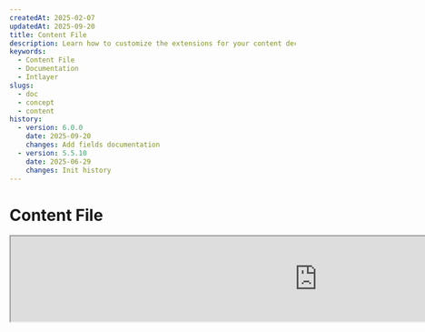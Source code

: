 ```yaml
---
createdAt: 2025-02-07
updatedAt: 2025-09-20
title: Content File
description: Learn how to customize the extensions for your content declaration files. Follow this documentation to implement conditions efficiently in your project.
keywords:
  - Content File
  - Documentation
  - Intlayer
slugs:
  - doc
  - concept
  - content
history:
  - version: 6.0.0
    date: 2025-09-20
    changes: Add fields documentation
  - version: 5.5.10
    date: 2025-06-29
    changes: Init history
---
```


# Content File

<iframe title="i18n, Markdown, JSON… one single solution to manage it all | Intlayer" class="m-auto aspect-[16/9] w-full overflow-hidden rounded-lg border-0" allow="autoplay; gyroscope;" loading="lazy" width="1080" height="auto" src="https://www.youtube.com/embed/1VHgSY_j9_I?autoplay=0&amp;origin=http://intlayer.org&amp;controls=0&amp;rel=1"/>

## What is a Content File?

A content file in Intlayer is a file that contains dictionary definitions.
These files declare your application's text content, translations, and resources.
Content files are processed by Intlayer to generate dictionaries.

The dictionaries will be the final result that your application will import using the `useIntlayer` hook.

### Key Concepts

#### Dictionary

A dictionary is a structured collection of content organized by keys. Each dictionary contains:

- **Key**: A unique identifier for the dictionary
- **Content**: The actual content values (text, numbers, objects, etc.)
- **Metadata**: Additional information like title, description, tags, etc.

#### Content File

Content file example:

```tsx fileName="src/example.content.tsx" contentDeclarationFormat="typescript"
import { type ReactNode } from "react";
import {
  t,
  enu,
  cond,
  nest,
  md,
  insert,
  file,
  type Dictionary,
} from "intlayer";

interface Content {
  imbricatedContent: {
    imbricatedContent2: {
      stringContent: string;
      numberContent: number;
      booleanContent: boolean;
      javaScriptContent: string;
    };
  };
  multilingualContent: string;
  quantityContent: string;
  conditionalContent: string;
  markdownContent: never;
  externalContent: string;
  insertionContent: string;
  nestedContent: string;
  fileContent: string;
  jsxContent: ReactNode;
}

export default {
  key: "page",
  content: {
    imbricatedContent: {
      imbricatedContent2: {
        stringContent: "Hello World",
        numberContent: 123,
        booleanContent: true,
        javaScriptContent: `${process.env.NODE_ENV}`,
      },
    },
    multilingualContent: t({
      en: "English content",
      "en-GB": "English content (UK)",
      fr: "French content",
      es: "Spanish content",
    }),
    quantityContent: enu({
      "<-1": "Less than minus one car",
      "-1": "Minus one car",
      "0": "No cars",
      "1": "One car",
      ">5": "Some cars",
      ">19": "Many cars",
    }),
    conditionalContent: cond({
      true: "Validation is enabled",
      false: "Validation is disabled",
    }),
    insertionContent: insert("Hello {{name}}!"),
    nestedContent: nest(
      "navbar", // The key of the dictionary to nest
      "login.button" // [Optional] The path to the content to nest
    ),
    fileContent: file("./path/to/file.txt"),
    externalContent: fetch("https://example.com").then((res) => res.json()),
    markdownContent: md("# Markdown Example"),

    /*
     * Only available using `react-intlayer` or `next-intlayer`
     */
    jsxContent: <h1>My title</h1>,
  },
} satisfies Dictionary<Content>; // [optional] Dictionary is generic and allow you to strengthen the formatting of your dictionary
```

```javascript fileName="src/example.content.mjx" contentDeclarationFormat="esm"
import { t, enu, cond, nest, md, insert, file } from "intlayer";

/** @type {import('intlayer').Dictionary} */
export default {
  key: "page",
  content: {
    imbricatedContent: {
      imbricatedContent2: {
        stringContent: "Hello World",
        numberContent: 123,
        booleanContent: true,
        javaScriptContent: `${process.env.NODE_ENV}`,
      },
      imbricatedArray: [1, 2, 3],
    },
    multilingualContent: t({
      en: "English content",
      "en-GB": "English content (UK)",
      fr: "French content",
      es: "Spanish content",
    }),
    quantityContent: enu({
      "<-1": "Less than minus one car",
      "-1": "Minus one car",
      "0": "No cars",
      "1": "One car",
      ">5": "Some cars",
      ">19": "Many cars",
    }),
    conditionalContent: cond({
      true: "Validation is enabled",
      false: "Validation is disabled",
    }),
    insertionContent: insert("Hello {{name}}!"),
    nestedContent: nest(
      "navbar", // The key of the dictionary to nest
      "login.button" // [Optional] The path to the content to nest
    ),
    markdownContent: md("# Markdown Example"),
    fileContent: file("./path/to/file.txt"),
    externalContent: fetch("https://example.com").then((res) => res.json())

    // Only available using `react-intlayer` or `next-intlayer`
    jsxContent: <h1>My title</h1>,
  },
};
```

```javascript fileName="src/example.content.cjx" contentDeclarationFormat="commonjs"
const { t, enu, cond, nest, md, insert, file } = require("intlayer");

/** @type {import('intlayer').Dictionary} */
module.exports = {
  key: "page",
  content: {
    imbricatedContent: {
      imbricatedContent2: {
        stringContent: "Hello World",
        numberContent: 123,
        booleanContent: true,
        javaScriptContent: `${process.env.NODE_ENV}`,
      },
      imbricatedArray: [1, 2, 3],
    },
    multilingualContent: t({
      en: "English content",
      "en-GB": "English content (UK)",
      fr: "French content",
      es: "Spanish content",
    }),
    quantityContent: enu({
      "<-1": "Less than minus one car",
      "-1": "Minus one car",
      "0": "No cars",
      "1": "One car",
      ">5": "Some cars",
      ">19": "Many cars",
    }),
    conditionalContent: cond({
      true: "Validation is enabled",
      false: "Validation is disabled",
    }),
    insertionContent: insert("Hello {{name}}!"),
    nestedContent: nest(
      "navbar", // The key of the dictionary to nest
      "login.button" // [Optional] The path to the content to nest
    ),
    markdownContent: md("# Markdown Example"),
    fileContent: file("./path/to/file.txt"),
    externalContent: fetch("https://example.com").then((res) => res.json())

    // Only available using `react-intlayer` or `next-intlayer`
    jsxContent: <h1>My title</h1>,
  },
};
```

```json5 fileName="src/example.content.json"  contentDeclarationFormat="json"
{
  "$schema": "https://intlayer.org/schema.json",
  "key": "page",
  "content": {
    "imbricatedContent": {
      "imbricatedContent2": {
        "stringContent": "Hello World",
        "numberContent": 123,
        "booleanContent": true,
      },
      "imbricatedArray": [1, 2, 3],
    },
    "multilingualContent": {
      "nodeType": "translation",
      "translation": {
        "en": "English content",
        "en-GB": "English content (UK)",
        "fr": "French content",
        "es": "Spanish content",
      },
    },
    "quantityContent": {
      "nodeType": "enumeration",
      "enumeration": {
        "0": "No cars",
        "1": "One car",
        "<-1": "Less than minus one car",
        "-1": "Minus one car",
        ">5": "Some cars",
        ">19": "Many cars",
      },
    },
    "conditionalContent": {
      "nodeType": "condition",
      "condition": {
        "true": "Validation is enabled",
        "false": "Validation is disabled",
      },
    },
    "insertionContent": {
      "nodeType": "insertion",
      "insertion": "Hello {{name}}!",
    },
    "nestedContent": {
      "nodeType": "nested",
      "nested": { "dictionaryKey": "app" },
    },
    "markdownContent": {
      "nodeType": "markdown",
      "markdown": "# Markdown Example",
    },
    "fileContent": {
      "nodeType": "file",
      "file": "./path/to/file.txt",
    },
    "jsxContent": {
      "type": "h1",
      "key": null,
      "ref": null,
      "props": {
        "children": ["My title"],
      },
    },
  },
}
```

#### Content Nodes

Content nodes are the building blocks of dictionary content. They can be:

- **Primitive values**: strings, numbers, booleans, null, undefined
- **Typed nodes**: Special content types like translations, conditions, markdown, etc.
- **Functions**: Dynamic content that can be evaluated at runtime [see Function Fetching](https://github.com/aymericzip/intlayer/blob/main/docs/docs/en/dictionary/function_fetching.md)
- **Nested content**: References to other dictionaries

#### Content Types

Intlayer supports various content types through typed nodes:

- **Translation Content**: Multilingual text with locale-specific values [see Translation Content](https://github.com/aymericzip/intlayer/blob/main/docs/docs/en/dictionary/translation_content.md)
- **Condition Content**: Conditional content based on boolean expressions [see Condition Content](https://github.com/aymericzip/intlayer/blob/main/docs/docs/en/dictionary/condition_content.md)
- **Enumeration Content**: Content that varies based on enumerated values [see Enumeration Content](https://github.com/aymericzip/intlayer/blob/main/docs/docs/en/dictionary/enumeration_content.md)
- **Insertion Content**: Content that can be inserted into other content [see Insertion Content](https://github.com/aymericzip/intlayer/blob/main/docs/docs/en/dictionary/insertion_content.md)
- **Markdown Content**: Rich text content in Markdown format [see Markdown Content](https://github.com/aymericzip/intlayer/blob/main/docs/docs/en/dictionary/markdown_content.md)
- **Nested Content**: References to other dictionaries [see Nested Content](https://github.com/aymericzip/intlayer/blob/main/docs/docs/en/dictionary/nested_content.md)
- **Gender Content**: Content that varies based on gender [see Gender Content](https://github.com/aymericzip/intlayer/blob/main/docs/docs/en/dictionary/gender_content.md)
- **File Content**: References to external files [see File Content](https://github.com/aymericzip/intlayer/blob/main/docs/docs/en/dictionary/file_content.md)

## Dictionary Structure

A dictionary in Intlayer is defined by the `Dictionary` type and contains several properties that control its behavior:

### Required Properties

#### `key` (string)

The identifier for the dictionary. If multiple dictionaries have the same key, Intlayer will merge them automatically.

> Use kebab-case naming convention (e.g., `"about-page-meta"`).

#### Content (string | number | boolean | object | array | function)

The `content` property contains the actual dictionary data and supports:

- **Primitive values**: strings, numbers, booleans, null, undefined
- **Typed nodes**: Special content types using Intlayer's helper functions
- **Nested objects**: Complex data structures
- **Arrays**: Collections of content
- **Functions**: Dynamic content evaluation

### Optional Properties

#### `title` (string)

Human-readable title for the dictionary that helps identify it in editors and CMS systems. This is particularly useful when managing large numbers of dictionaries or when working with content management interfaces.

**Example:**

```typescript
{
  key: "about-page-meta",
  title: "About Page Metadata",
  content: { /* ... */ }
}
```

#### `description` (string)

Detailed description explaining the dictionary's purpose, usage guidelines, and any special considerations. This description is also used as context for AI-powered translation generation, making it valuable for maintaining translation quality and consistency.

**Example:**

```typescript
{
  key: "about-page-meta",
  description: [
    "This dictionary manages the metadata of the About Page",
    "Consider good practices for SEO:",
    "- The title should be between 50 and 60 characters",
    "- The description should be between 150 and 160 characters",
  ].join('\n'),
  content: { /* ... */ }
}
```

#### `tags` (string[])

Array of strings for categorizing and organizing dictionaries. Tags provide additional context and can be used for filtering, searching, or organizing dictionaries in editors and CMS systems.

**Example:**

```typescript
{
  key: "about-page-meta",
  tags: ["metadata", "about-page", "seo"],
  content: { /* ... */ }
}
```

#### `locale` (LocalesValues)

Transforms the dictionary into a per-locale dictionary where each field declared in the content will be automatically transformed into a translation node. When this property is set:

- The dictionary is treated as a single-locale dictionary
- Each field becomes a translation node for that specific locale
- You should NOT use translation nodes (`t()`) in the content when using this property
- If missing, the dictionary will be treated as a multilingual dictionary

> See [Per-Locale Content Declaration in Intlayer](https://github.com/aymericzip/intlayer/blob/main/docs/docs/en/per_locale_file.md) for more information.

**Example:**

```json
// Per-locale dictionary
{
  "key": "about-page",
  "locale": "en",
  "content": {
    "title": "About Us", // This becomes a translation node for 'en'
    "description": "Learn more about our company"
  }
}
```

#### `autoFill` (AutoFill)

Instructions for automatically filling dictionary content from external sources. This can be configured globally in `intlayer.config.ts` or per-dictionary. Supports multiple formats:

- **`true`**: Enable auto-fill for all locales
- **`string`**: Path to a single file or template with variables
- **`object`**: Per-locale file paths

**Examples:**

```json
// Enable for all locales
{
  "autoFill": true
}
// Single file
{
  "autoFill": "./translations/aboutPage.content.json"
}
// Template with variables
{
  "autoFill": "/messages/{{locale}}/{{key}}/{{fileName}}.content.json"
}
// Fine per-locale configuration
{
  "autoFill": {
    "en": "./translations/en/aboutPage.content.json",
    "fr": "./translations/fr/aboutPage.content.json",
    "es": "./translations/es/aboutPage.content.json"
  }
}
```

**Available variables:**

- `{{locale}}` – Locale code (e.g. `fr`, `es`)
- `{{fileName}}` – File name (e.g. `example`)
- `{{key}}` – Dictionary key (e.g. `example`)

> See [Auto-Fill Configuration in Intlayer](https://github.com/aymericzip/intlayer/blob/main/docs/docs/en/autoFill.md) for more information.

##### `priority` (number)

Indicates the priority of the dictionary for conflict resolution. When multiple dictionaries have the same key, the dictionary with the highest priority number will override the others. This is useful for managing content hierarchies and overrides.

**Example:**

```typescript
// Base dictionary
{
  key: "welcome-message",
  priority: 1,
  content: { message: "Welcome!" }
}

// Override dictionary
{
  key: "welcome-message",
  priority: 10,
  content: { message: "Welcome to our premium service!" }
}
// This will override the base dictionary
```

### CMS Properties

##### `version` (string)

Version identifier for remote dictionaries. Helps track which version of the dictionary is currently being used, especially useful when working with remote content management systems.

##### `live` (boolean)

For remote dictionaries, indicates if the dictionary should be fetched live at runtime. When enabled:

- Requires `importMode` to be set to "live" in `intlayer.config.ts`
- Requires a live server to be running
- Dictionary will be fetched at runtime using the live sync API
- If live but fetch fails, falls back to dynamic value
- If not live, dictionary is transformed at build time for optimal performance

### System Properties (Auto-generated)

These properties are automatically generated by Intlayer and should not be manually modified:

##### `$schema` (string)

JSON schema used for validation of the dictionary structure. Automatically added by Intlayer to ensure dictionary integrity.

##### `id` (string)

For remote dictionaries, this is the unique identifier of the dictionary in the remote server. Used for fetching and managing remote content.

##### `projectIds` (string[])

For remote dictionaries, this array contains the IDs of the projects that can use this dictionary. A remote dictionary can be shared between multiple projects.

##### `localId` (LocalDictionaryId)

Unique identifier for local dictionaries. Auto-generated by Intlayer to help identify the dictionary and determine if it's local or remote, along with its location.

##### `localIds` (LocalDictionaryId[])

For merged dictionaries, this array contains the IDs of all dictionaries that were merged together. Useful for tracking the source of merged content.

##### `filePath` (string)

The file path of the local dictionary, indicating which `.content` file the dictionary was generated from. Helps with debugging and source tracking.

##### `versions` (string[])

For remote dictionaries, this array contains all available versions of the dictionary. Helps track which versions are available for use.

##### `autoFilled` (true)

Indicates whether the dictionary has been auto-filled from external sources. In case of conflicts, base dictionaries will override auto-filled dictionaries.

##### `location` ('distant' | 'locale')

Indicates the location of the dictionary:

- `'locale'`: Local dictionary (from content files)
- `'distant'`: Remote dictionary (from external source)

## Content Node Types

Intlayer provides several specialized content node types that extend basic primitive values:

### Translation Content (`t`)

Multilingual content that varies by locale:

```typescript
import { t } from "intlayer";

// TypeScript/JavaScript
multilingualContent: t({
  en: "Welcome to our website",
  fr: "Bienvenue sur notre site web",
  es: "Bienvenido a nuestro sitio web",
});
```

### Condition Content (`cond`)

Content that changes based on boolean conditions:

```typescript
import { cond } from "intlayer";

conditionalContent: cond({
  true: "User is logged in",
  false: "Please log in to continue",
});
```

### Enumeration Content (`enu`)

Content that varies based on enumerated values:

```typescript
import { enu } from "intlayer";

statusContent: enu({
  pending: "Your request is pending",
  approved: "Your request has been approved",
  rejected: "Your request has been rejected",
});
```

### Insertion Content (`insert`)

Content that can be inserted into other content:

```typescript
import { insert } from "intlayer";

insertionContent: insert("This text can be inserted anywhere");
```

### Nested Content (`nest`)

References to other dictionaries:

```typescript
import { nest } from "intlayer";

nestedContent: nest("about-page");
```

### Markdown Content (`md`)

Rich text content in Markdown format:

```typescript
import { md } from "intlayer";

markdownContent: md(
  "# Welcome\n\nThis is **bold** text with [links](https://example.com)"
);
```

### Gender Content (`gender`)

Content that varies based on gender:

```typescript
import { gender } from "intlayer";

genderContent: gender({
  male: "He is a developer",
  female: "She is a developer",
  other: "They are a developer",
});
```

### File Content (`file`)

References to external files:

```typescript
import { file } from "intlayer";

fileContent: file("./path/to/content.txt");
```

## Creating Content Files

### Basic Content File Structure

A content file exports a default object that satisfies the `Dictionary` type:

```typescript
// example.content.ts
import { t, cond, nest, md, insert, file } from "intlayer";

export default {
  key: "welcome-page",
  title: "Welcome Page Content",
  description:
    "Content for the main welcome page including hero section and features",
  tags: ["page", "welcome", "homepage"],
  content: {
    hero: {
      title: t({
        en: "Welcome to Our Platform",
        fr: "Bienvenue sur Notre Plateforme",
        es: "Bienvenido a Nuestra Plataforma",
      }),
      subtitle: t({
        en: "Build amazing applications with ease",
        fr: "Construisez des applications incroyables avec facilité",
        es: "Construye aplicaciones increíbles con facilidad",
      }),
      cta: cond({
        true: t({
          en: "Get Started",
          fr: "Commencer",
          es: "Comenzar",
        }),
        false: t({
          en: "Sign Up",
          fr: "S'inscrire",
          es: "Registrarse",
        }),
      }),
    },
    features: [
      {
        title: t({
          en: "Easy to Use",
          fr: "Facile à Utiliser",
          es: "Fácil de Usar",
        }),
        description: t({
          en: "Intuitive interface for all skill levels",
          fr: "Interface intuitive pour tous les niveaux",
          es: "Interfaz intuitiva para todos los niveles",
        }),
      },
    ],
    documentation: nest("documentation"),
    readme: file("./README.md"),
  },
} satisfies Dictionary;
```

### JSON Content File

You can also create content files in JSON format:

```json
{
  "key": "welcome-page",
  "title": "Welcome Page Content",
  "description": "Content for the main welcome page",
  "tags": ["page", "welcome"],
  "content": {
    "hero": {
      "title": {
        "nodeType": "translation",
        "translation": {
          "en": "Welcome to Our Platform",
          "fr": "Bienvenue sur Notre Plateforme"
        }
      },
      "subtitle": {
        "nodeType": "translation",
        "translation": {
          "en": "Build amazing applications with ease",
          "fr": "Construisez des applications incroyables avec facilité"
        }
      }
    }
  }
}
```

### Per-Locale Content Files

For per-locale dictionaries, specify the `locale` property:

```typescript
// welcome-page.en.content.ts
export default {
  key: "welcome-page",
  locale: "en",
  content: {
    hero: {
      title: "Welcome to Our Platform",
      subtitle: "Build amazing applications with ease",
    },
  },
} satisfies Dictionary;
```

```typescript
// welcome-page.fr.content.ts
export default {
  key: "welcome-page",
  locale: "fr",
  content: {
    hero: {
      title: "Bienvenue sur Notre Plateforme",
      subtitle: "Construisez des applications incroyables avec facilité",
    },
  },
} satisfies Dictionary;
```

## Content File Extensions

Intlayer allows you to customize the extensions for your content declaration files. This customization provides flexibility in managing large-scale projects and helps to avoid conflicts with other modules.

### Default Extensions

By default, Intlayer watches all files with the following extensions for content declarations:

- `.content.json`
- `.content.ts`
- `.content.tsx`
- `.content.js`
- `.content.jsx`
- `.content.mjs`
- `.content.mjx`
- `.content.cjs`
- `.content.cjx`

These default extensions are suitable for most applications. However, when you have specific needs, you can define custom extensions to streamline the build process and reduce the risk of conflicts with other components.

> To customize the file extensions Intlayer uses to identify content declaration files, you can specify them in the Intlayer configuration file. This approach is beneficial for large-scale projects where limiting the scope of the watch process improves build performance.

## Advanced Concepts

### Dictionary Merging

When multiple dictionaries have the same key, Intlayer automatically merges them. The merging behavior depends on several factors:

- **Priority**: Dictionaries with higher `priority` values override those with lower values
- **Auto-fill vs Base**: Base dictionaries override auto-filled dictionaries
- **Location**: Local dictionaries override remote dictionaries (when priorities are equal)

### Type Safety

Intlayer provides full TypeScript support for content files:

```typescript
// Define your content type
interface WelcomePageContent {
  hero: {
    title: string;
    subtitle: string;
    cta: string;
  };
  features: Array<{
    title: string;
    description: string;
  }>;
}

// Use it in your dictionary
export default {
  key: "welcome-page",
  content: {
    // TypeScript will provide autocomplete and type checking
    hero: {
      title: "Welcome",
      subtitle: "Build amazing apps",
      cta: "Get Started",
    },
  },
} satisfies Dictionary<WelcomePageContent>;
```

### Node Imbrication

You can without problem imbricate functions into other ones.

Example :

```javascript fileName="src/example.content.tsx" contentDeclarationFormat="typescript"
import { t, enu, cond, nest, md, type Dictionary } from "intlayer";

const getName = async () => "John Doe";

export default {
  key: "page",
  content: {
    // `getIntlayer('page','en').hiMessage` returns `['Hi', ' ', 'John Doe']`
    hiMessage: [
      t({
        en: "Hi",
        fr: "Salut",
        es: "Hola",
      }),
      " ",
      getName(),
    ],
    // Composite content imbricating condition, enumeration, and multilingual content
    // `getIntlayer('page','en').advancedContent(true)(10) returns 'Multiple items found'`
    advancedContent: cond({
      true: enu({
        "0": t({
          en: "No items found",
          fr: "Aucun article trouvé",
          es: "No se encontraron artículos",
        }),
        "1": t({
          en: "One item found",
          fr: "Un article trouvé",
          es: "Se encontró un artículo",
        }),
        ">1": t({
          en: "Multiple items found",
          fr: "Plusieurs articles trouvés",
          es: "Se encontraron múltiples artículos",
        }),
      }),
      false: t({
        en: "No valid data available",
        fr: "Aucune donnée valide disponible",
        es: "No hay datos válidos disponibles",
      }),
    }),
  },
} satisfies Dictionary;
```

```javascript fileName="src/example.content.mjx" contentDeclarationFormat="esm"
import { t, enu, cond, nest, md } from "intlayer";

const getName = async () => "John Doe";

/** @type {import('intlayer').Dictionary} */
export default {
  key: "page",
  content: {
    // `getIntlayer('page','en').hiMessage` returns `['Hi', ' ', 'John Doe']`
    hiMessage: [
      t({
        en: "Hi",
        fr: "Salut",
        es: "Hola",
      }),
      " ",
      getName(),
    ],
    // Composite content imbricating condition, enumeration, and multilingual content
    // `getIntlayer('page','en').advancedContent(true)(10) returns 'Multiple items found'`
    advancedContent: cond({
      true: enu({
        "0": t({
          en: "No items found",
          fr: "Aucun article trouvé",
          es: "No se encontraron artículos",
        }),
        "1": t({
          en: "One item found",
          fr: "Un article trouvé",
          es: "Se encontró un artículo",
        }),
        ">1": t({
          en: "Multiple items found",
          fr: "Plusieurs articles trouvés",
          es: "Se encontraron múltiples artículos",
        }),
      }),
      false: t({
        en: "No valid data available",
        fr: "Aucune donnée valide disponible",
        es: "No hay datos válidos disponibles",
      }),
    }),
  },
};
```

```javascript fileName="src/example.content.cjx" contentDeclarationFormat="commonjs"
const { t, enu, cond, nest, md } = require("intlayer");

const getName = async () => "John Doe";

/** @type {import('intlayer').Dictionary} */
module.exports = {
  key: "page",
  content: {
    // `getIntlayer('page','en').hiMessage` returns `['Hi', ' ', 'John Doe']`
    hiMessage: [
      t({
        en: "Hi",
        fr: "Salut",
        es: "Hola",
      }),
      " ",
      getName(),
    ],
    // Composite content imbricating condition, enumeration, and multilingual content
    // `getIntlayer('page','en').advancedContent(true)(10) returns 'Multiple items found'`
    advancedContent: cond({
      true: enu({
        "0": t({
          en: "No items found",
          fr: "Aucun article trouvé",
          es: "No se encontraron artículos",
        }),
        "1": t({
          en: "One item found",
          fr: "Un article trouvé",
          es: "Se encontró un artículo",
        }),
        ">1": t({
          en: "Multiple items found",
          fr: "Plusieurs articles trouvés",
          es: "Se encontraron múltiples artículos",
        }),
      }),
      false: t({
        en: "No valid data available",
        fr: "Aucune donnée valide disponible",
        es: "No hay datos válidos disponibles",
      }),
    }),
  },
};
```

```json5 fileName="src/example.content.json"  contentDeclarationFormat="json"
{
  "$schema": "https://intlayer.org/schema.json",
  "key": "page",
  "content": {
    "hiMessage": {
      "nodeType": "composite",
      "composite": [
        {
          "nodeType": "translation",
          "translation": {
            "en": "Hi",
            "fr": "Salut",
            "es": "Hola",
          },
        },
        " ",
        "John Doe",
      ],
    },
    "advancedContent": {
      "nodeType": "condition",
      "condition": {
        "true": {
          "nodeType": "enumeration",
          "enumeration": {
            "0": {
              "nodeType": "translation",
              "translation": {
                "en": "No items found",
                "fr": "Aucun article trouvé",
                "es": "No se encontraron artículos",
              },
            },
            "1": {
              "nodeType": "translation",
              "translation": {
                "en": "One item found",
                "fr": "Un article trouvé",
                "es": "Se encontró un artículo",
              },
            },
            ">1": {
              "nodeType": "translation",
              "translation": {
                "en": "Multiple items found",
                "fr": "Plusieurs articles trouvés",
                "es": "Se encontraron múltiples artículos",
              },
            },
          },
        },
        "false": {
          "nodeType": "translation",
          "translation": {
            "en": "No valid data available",
            "fr": "Aucune donnée valide disponible",
            "es": "No hay datos válidos disponibles",
          },
        },
      },
    },
  },
}
```

### Best Practices

1. **Naming Conventions**:
   - Use kebab-case for dictionary keys (`"about-page-meta"`)
   - Group related content under the same key prefix

2. **Content Organization**:
   - Keep related content together in the same dictionary
   - Use nested objects to organize complex content structures
   - Leverage tags for categorization
   - Use the `autoFill` to automatically fill the missing translations

3. **Performance**:
   - Ajust the content configuration to limit the scope of watched files
   - Use live dictionaries only when real-time updates are necessary, (e.g. A/B testing, etc.)
   - Ensure the build transformation plugin (`@intlayer/swc`, or `@intlayer/babel`) is enabled to optimize the dictionary at build time
